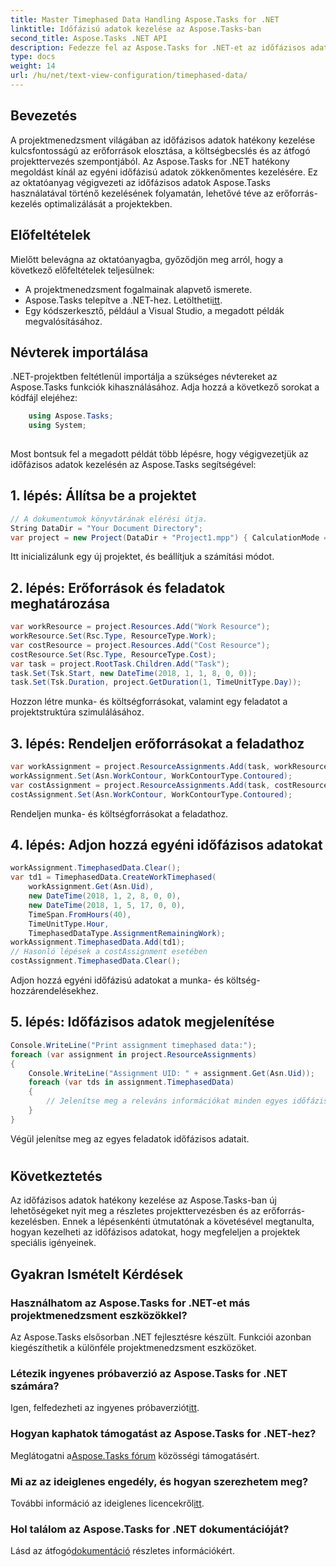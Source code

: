 ```yaml
---
title: Master Timephased Data Handling Aspose.Tasks for .NET
linktitle: Időfázisú adatok kezelése az Aspose.Tasks-ban
second_title: Aspose.Tasks .NET API
description: Fedezze fel az Aspose.Tasks for .NET-et az időfázisos adatok egyszerű kezeléséhez, a projekttervezés javításához és az erőforrás-kezelés optimalizálásához. #Aspose #Tasks #MS Project
type: docs
weight: 14
url: /hu/net/text-view-configuration/timephased-data/
---
```

## Bevezetés
A projektmenedzsment világában az időfázisos adatok hatékony kezelése kulcsfontosságú az erőforrások elosztása, a költségbecslés és az átfogó projekttervezés szempontjából. Az Aspose.Tasks for .NET hatékony megoldást kínál az egyéni időfázisú adatok zökkenőmentes kezelésére. Ez az oktatóanyag végigvezeti az időfázisos adatok Aspose.Tasks használatával történő kezelésének folyamatán, lehetővé téve az erőforrás-kezelés optimalizálását a projektekben.
## Előfeltételek
Mielőtt belevágna az oktatóanyagba, győződjön meg arról, hogy a következő előfeltételek teljesülnek:
- A projektmenedzsment fogalmainak alapvető ismerete.
-  Aspose.Tasks telepítve a .NET-hez. Letöltheti[itt](https://releases.aspose.com/tasks/net/).
- Egy kódszerkesztő, például a Visual Studio, a megadott példák megvalósításához.
## Névterek importálása
.NET-projektben feltétlenül importálja a szükséges névtereket az Aspose.Tasks funkciók kihasználásához. Adja hozzá a következő sorokat a kódfájl elejéhez:
```csharp
    using Aspose.Tasks;
    using System;
    
```
Most bontsuk fel a megadott példát több lépésre, hogy végigvezetjük az időfázisos adatok kezelésén az Aspose.Tasks segítségével:
## 1. lépés: Állítsa be a projektet
```csharp
// A dokumentumok könyvtárának elérési útja.
String DataDir = "Your Document Directory";
var project = new Project(DataDir + "Project1.mpp") { CalculationMode = CalculationMode.None };
```
Itt inicializálunk egy új projektet, és beállítjuk a számítási módot.
## 2. lépés: Erőforrások és feladatok meghatározása
```csharp
var workResource = project.Resources.Add("Work Resource");
workResource.Set(Rsc.Type, ResourceType.Work);
var costResource = project.Resources.Add("Cost Resource");
costResource.Set(Rsc.Type, ResourceType.Cost);
var task = project.RootTask.Children.Add("Task");
task.Set(Tsk.Start, new DateTime(2018, 1, 1, 8, 0, 0));
task.Set(Tsk.Duration, project.GetDuration(1, TimeUnitType.Day));
```
Hozzon létre munka- és költségforrásokat, valamint egy feladatot a projektstruktúra szimulálásához.
## 3. lépés: Rendeljen erőforrásokat a feladathoz
```csharp
var workAssignment = project.ResourceAssignments.Add(task, workResource);
workAssignment.Set(Asn.WorkContour, WorkContourType.Contoured);
var costAssignment = project.ResourceAssignments.Add(task, costResource);
costAssignment.Set(Asn.WorkContour, WorkContourType.Contoured);
```
Rendeljen munka- és költségforrásokat a feladathoz.
## 4. lépés: Adjon hozzá egyéni időfázisos adatokat
```csharp
workAssignment.TimephasedData.Clear();
var td1 = TimephasedData.CreateWorkTimephased(
    workAssignment.Get(Asn.Uid),
    new DateTime(2018, 1, 2, 8, 0, 0),
    new DateTime(2018, 1, 5, 17, 0, 0),
    TimeSpan.FromHours(40),
    TimeUnitType.Hour,
    TimephasedDataType.AssignmentRemainingWork);
workAssignment.TimephasedData.Add(td1);
// Hasonló lépések a costAssignment esetében
costAssignment.TimephasedData.Clear();
```
Adjon hozzá egyéni időfázisú adatokat a munka- és költség-hozzárendelésekhez.
## 5. lépés: Időfázisos adatok megjelenítése
```csharp
Console.WriteLine("Print assignment timephased data:");
foreach (var assignment in project.ResourceAssignments)
{
    Console.WriteLine("Assignment UID: " + assignment.Get(Asn.Uid));
    foreach (var tds in assignment.TimephasedData)
    {
        // Jelenítse meg a releváns információkat minden egyes időfázisú adatbevitelről
    }
}
```
Végül jelenítse meg az egyes feladatok időfázisos adatait.
#
## Következtetés
Az időfázisos adatok hatékony kezelése az Aspose.Tasks-ban új lehetőségeket nyit meg a részletes projekttervezésben és az erőforrás-kezelésben. Ennek a lépésenkénti útmutatónak a követésével megtanulta, hogyan kezelheti az időfázisos adatokat, hogy megfeleljen a projektek speciális igényeinek.
## Gyakran Ismételt Kérdések
### Használhatom az Aspose.Tasks for .NET-et más projektmenedzsment eszközökkel?
Az Aspose.Tasks elsősorban .NET fejlesztésre készült. Funkciói azonban kiegészíthetik a különféle projektmenedzsment eszközöket.
### Létezik ingyenes próbaverzió az Aspose.Tasks for .NET számára?
 Igen, felfedezheti az ingyenes próbaverziót[itt](https://releases.aspose.com/).
### Hogyan kaphatok támogatást az Aspose.Tasks for .NET-hez?
 Meglátogatni a[Aspose.Tasks fórum](https://forum.aspose.com/c/tasks/15) közösségi támogatásért.
### Mi az az ideiglenes engedély, és hogyan szerezhetem meg?
 További információ az ideiglenes licencekről[itt](https://purchase.aspose.com/temporary-license/).
### Hol találom az Aspose.Tasks for .NET dokumentációját?
 Lásd az átfogó[dokumentáció](https://reference.aspose.com/tasks/net/) részletes információkért.